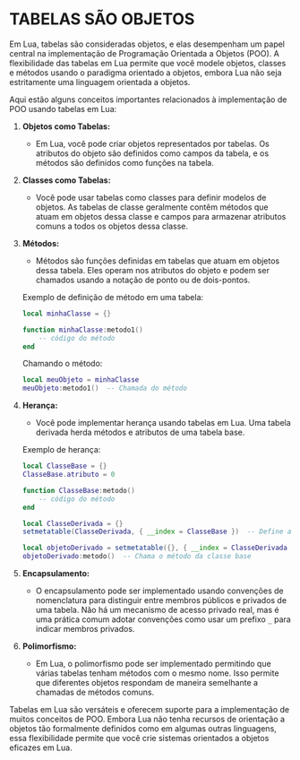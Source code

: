 # TABELAS SÃO OBJETOS
Em Lua, tabelas são consideradas objetos, e elas desempenham um papel central na implementação de Programação Orientada a Objetos (POO). A flexibilidade das tabelas em Lua permite que você modele objetos, classes e métodos usando o paradigma orientado a objetos, embora Lua não seja estritamente uma linguagem orientada a objetos.

Aqui estão alguns conceitos importantes relacionados à implementação de POO usando tabelas em Lua:

1. **Objetos como Tabelas:**
   - Em Lua, você pode criar objetos representados por tabelas. Os atributos do objeto são definidos como campos da tabela, e os métodos são definidos como funções na tabela.

2. **Classes como Tabelas:**
   - Você pode usar tabelas como classes para definir modelos de objetos. As tabelas de classe geralmente contêm métodos que atuam em objetos dessa classe e campos para armazenar atributos comuns a todos os objetos dessa classe.

3. **Métodos:**
   - Métodos são funções definidas em tabelas que atuam em objetos dessa tabela. Eles operam nos atributos do objeto e podem ser chamados usando a notação de ponto ou de dois-pontos.

   Exemplo de definição de método em uma tabela:

   ```lua
   local minhaClasse = {}

   function minhaClasse:metodo1()
       -- código do método
   end
   ```

   Chamando o método:

   ```lua
   local meuObjeto = minhaClasse
   meuObjeto:metodo1()  -- Chamada do método
   ```

4. **Herança:**
   - Você pode implementar herança usando tabelas em Lua. Uma tabela derivada herda métodos e atributos de uma tabela base.

   Exemplo de herança:

   ```lua
   local ClasseBase = {}
   ClasseBase.atributo = 0

   function ClasseBase:metodo()
       -- código do método
   end

   local ClasseDerivada = {}
   setmetatable(ClasseDerivada, { __index = ClasseBase })  -- Define a tabela base

   local objetoDerivado = setmetatable({}, { __index = ClasseDerivada })  -- Cria um objeto derivado
   objetoDerivado:metodo()  -- Chama o método da classe base
   ```

5. **Encapsulamento:**
   - O encapsulamento pode ser implementado usando convenções de nomenclatura para distinguir entre membros públicos e privados de uma tabela. Não há um mecanismo de acesso privado real, mas é uma prática comum adotar convenções como usar um prefixo `_` para indicar membros privados.

6. **Polimorfismo:**
   - Em Lua, o polimorfismo pode ser implementado permitindo que várias tabelas tenham métodos com o mesmo nome. Isso permite que diferentes objetos respondam de maneira semelhante a chamadas de métodos comuns.

Tabelas em Lua são versáteis e oferecem suporte para a implementação de muitos conceitos de POO. Embora Lua não tenha recursos de orientação a objetos tão formalmente definidos como em algumas outras linguagens, essa flexibilidade permite que você crie sistemas orientados a objetos eficazes em Lua.